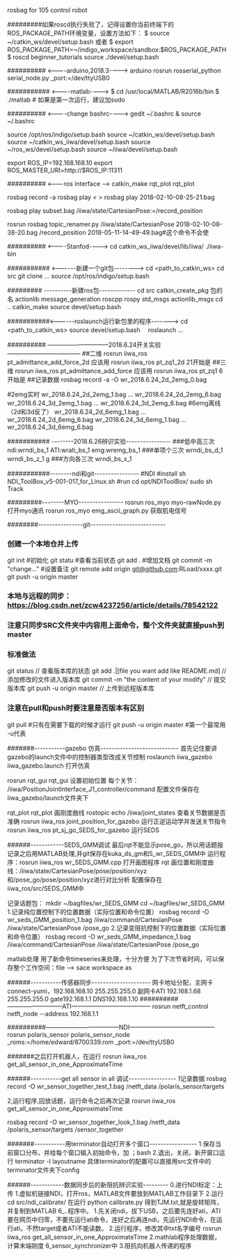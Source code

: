 rosbag for 105 control robot

#########如果roscd执行失败了，记得设置你当前终端下的ROS_PACKAGE_PATH环境变量，设置方法如下：
$ source ~/catkin_ws/devel/setup.bash 或者
$ export ROS_PACKAGE_PATH=~/indigo_workspace/sandbox:$ROS_PACKAGE_PATH
$ roscd beginner_tutorials
source ./devel/setup.bash

##########    <----arduino,2018.3---->
arduino
rosrun rosserial_python serial_node.py _port:=/dev/ttyUSB0

###########    <----matlab---->
$ cd /usr/local/MATLAB/R2016b/bin
$ ./matlab # 如果是第一次运行，建议加sudo

##########    <----change bashrc---->
gedit ~/.bashrc &
source ~/.bashrc

source /opt/ros/indigo/setup.bash
source ~/catkin_ws/devel/setup.bash
source ~/catkin_ws_iiwa/devel/setup.bash
source ~/ros_ws/devel/setup.bash
source ~/iiwa/devel/setup.bash

export ROS_IP=192.168.168.10
export ROS_MASTER_URI=http://$ROS_IP:11311

##########    <---ros interface -->
catkin_make
rqt_plot rqt_plot

rosbag record -a
rosbag play <  >    rosbag play 2018-02-10-08-25-21.bag

rosbag play subset.bag /iiwa/state/CartesianPose:=/record_position

rosrun rosbag topic_renamer.py /iiwa/state/CartesianPose 2018-02-10-08-38-20.bag /record_position 2018-05-11-14-49-49.bag#这个命令不会使

##########   <----Stanfod---->
cd catkin_ws_iiwa/devel/lib/iiwa/
./iiwa-bin


###########  <------新建一个git包-------->
cd <path_to_catkin_ws>
cd src
git clone ...
source /opt/ros/indigo/setup.bash

######### ----------新建ros包-------------
cd src
catkin_create_pkg 包的名 actionlib message_generation roscpp rospy std_msgs actionlib_msgs
cd ..
catkin_make
source devel/setup.bash	

###########<------roslaunch运行新包里的程序------->
 cd <path_to_catkin_ws>
 source devel/setup.bash
　roslaunch ...

########## ——————————2018.6.24开关实验————————————
##二维
rosrun iiwa_ros pt_admittance_add_force_2d 
应该用
 rosrun iiwa_ros pt_zq1_2d
21开始是
##三维
rosrun iiwa_ros pt_admittance_add_force
应该用
 rosrun iiwa_ros pt_zq1
6开始是
##记录数据
 rosbag record -a -O wr_2018.6.24_2d_2emg_0.bag


#2emg实时
wr_2018.6.24_2d_2emg_1.bag
...
wr_2018.6.24_2d_2emg_6.bag
wr_2018.6.24_3d_2emg_1.bag
...
wr_2018.6.24_3d_2emg_6.bag
#6emg离线（2d和3d反了）
wr_2018.6.24_2d_6emg_1.bag
...
wr_2018.6.24_2d_6emg_6.bag
wr_2018.6.24_3d_6emg_1.bag
...
wr_2018.6.24_3d_6emg_6.bag

###########  --------2018.6.26辨识实验----------------
###低中高三次
ndi:wrndi_bs_1  ATI:wrati_bs_1   emg:wremg_bs_1
###单项个三次
wrndi_bs_d_1
wrndi_bs_z_1
g
###方向各三次
wrndi_bs_x_1

###########--------ndi和git----------------
#NDI
#install
sh NDI_ToolBox_v5-001-017_for_Linux.sh
#run
cd opt/NDIToolBox/
sudo sh Track

#########--------MYO----------------
 rosrun ros_myo myo-rawNode.py    打开myo通讯
 rosrun ros_myo emg_ascii_graph.py   获取肌电信号


########----------------git---------------------------
###  创建一个本地仓并上传
git init  #初始化
git statu   #查看当前状态
git add .     #增加文档
git commit -m "change..."     #设置备注
git remote add origin git@github.com:RLoad/xxxx.git
git push -u origin master

###  本地与远程的同步：https://blog.csdn.net/zcw4237256/article/details/78542122

###  注意只同步SRC文件夹中内容用上面命令，整个文件夹就直接push到master
###  标准做法
git status // 查看版本库的状态
git add .|[file you want add like README.md] // 添加修改的文件进入版本库
git commit -m "the content of your modify" // 提交版本库
git push -u origin master // 上传到远程版本库

###  注意在pull和push时要注意是否版本有区别
git pull   #只有在需要下载的时候才运行
git push -u origin master  #第一个最常用 -u代表



#######-----------gazebo 仿真----------------------------
首先记住要讲gazebo的launch文件中的控制器类型改成关节控制
 roslaunch iiwa_gazebo iiwa_gazebo.launch 打开仿真

  rosrun rqt_gui rqt_gui  设置初始位置 每个关节：
/iiwa/PositionJointInterface_J1_controller/command
配置文件保存在iiwa_gazebo/launch文件夹下

  rqt_plot rqt_plot   画刚度曲线
rostopic echo /iiwa/joint_states 查看关节数据是否准确
rosrun iiwa_ros joint_position_for_gazebo 运行正逆运动学并发送关节指令
rosrun iiwa_ros pt_sj_go_SEDS_for_gazebo 运行SEDS

######------------SEDS_GMM调试    最后rqt不能显示pose_go，所以用话题报记录之后用MATLAB处理,并git保存在kuka_ds_gm和5_wr_SEDS_GMM中
运行程序：rosrun iiwa_ros wr_SEDS_GMM.cpp
打开画图程序 rqt
画位置和刚度曲线：/iiwa/state/CartesianPose/pose/position/xyz和/pose_go/pose/position/xyz进行对比分析
配置保存在iiwa_ros/src/SEDS_GMM中

记录话题包：
mkdir ~/bagfiles/wr_SEDS_GMM
cd ~/bagfiles/wr_SEDS_GMM
1.记录纯位置控制下的位置数据（实际位置和命令位置）
rosbag record -O wr_seds_GMM_position_1.bag /iiwa/command/CartesianPose /iiwa/state/CartesianPose /pose_go
2.记录变阻抗控制下的位置数据（实际位置和命令位置）
rosbag record -O wr_seds_GMM_impedance_1.bag /iiwa/command/CartesianPose /iiwa/state/CartesianPose /pose_go

matlab处理
用了新命令timeseries来处理，十分方便
为了下次节省时间，可以保存整个工作空间：file --> sace workspace as




######-----------传感器同步---------------------
网卡地址分配，主网卡connect-yumi，192.168.168.10 255.255.255.0
副网卡ATI 192.168.1.68 255.255.255.0 gate192.168.1.1 DNS192.168.1.10
##########—————————ATI—————————————
 rosrun netft_control netft_node --address 192.168.1.1

##########————————————NDI——————————————
rosrun polaris_sensor polaris_sensor_node _roms:=/home/edward/8700339.rom _port:=/dev/ttyUSB0

#######之后打开机器人，在运行
rosrun iiwa_ros get_all_sensor_in_one_ApproximateTime




######-----------get all sensor in all 调试-----------------
1记录数据
rosbag record -O wr_sensor_together_test_1.bag /netft_data /polaris_sensor/targets

2,运行程序,回放话题，运行命令之后再次记录 
rosrun iiwa_ros get_all_sensor_in_one_ApproximateTime

rosbag record -O wr_sensor_together_look_1.bag /netft_data /polaris_sensor/targets /sensor_together

#######-----------用terminator自动打开多个窗口-----------------
1.保存当前窗口分布，并给每个窗口输入初始命令，加 ；bash
2.退出，关闭，新开窗口运行 terminator -l layoutname
具体terminator的配置可以直接用src文件中的terminator文件夹下config

######------------数据同步后的新阻抗辨识实验---------
0.进行NDI标定：上传
	1.虚拟机链接NDI，打开ros，MATLAB文件要放到MATLAB工作目录下
	2.运行 cd src/ndi_calibrate/ 在运行 python calibrate.py 得到TJM.txt,就是旋转矩阵，并复制到MATLAB 6_..程序中。
1.先关闭ndi，拔下USB，之后要先连好ati，ATI要在网页中归零，不要先运行ati命令，连好之后再连ndi，先运行NDI命令，在运行ati，不然target或者ATI不能读数。
2.运行程序，修改其中txt名字编号
rosrun iiwa_ros get_all_sensor_in_one_ApproximateTime
2.mathlab程序处理数据，计算末端刚度
   6_sensor_synchronizer中
3.阻抗向机器人传递的程序
